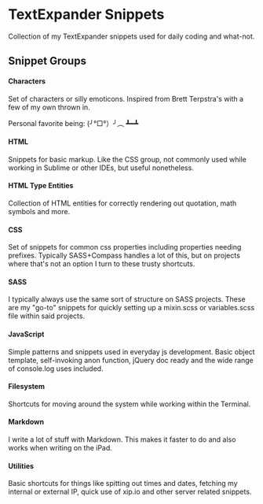 # TextExpander Snippets

Collection of my TextExpander snippets used for daily coding and what-not.

## Snippet Groups

#### Characters

Set of characters or silly emoticons. Inspired from Brett Terpstra's with a few of my own thrown in. 

Personal favorite being: (╯°□°）╯︵ ┻━┻

#### HTML

Snippets for basic markup. Like the CSS group, not commonly used while working in Sublime or other IDEs, but useful nonetheless.

#### HTML Type Entities

Collection of HTML entities for correctly rendering out quotation, math symbols and more.

#### CSS

Set of snippets for common css properties including properties needing prefixes. Typically SASS+Compass handles a lot of this, but on projects where that's not an option I turn to these trusty shortcuts.

#### SASS

I typically always use the same sort of structure on SASS projects. These are my "go-to" snippets for quickly setting up a mixin.scss or variables.scss file within said projects.

#### JavaScript

Simple patterns and snippets used in everyday js development. Basic object template, self-invoking anon function, jQuery doc ready and the wide range of console.log uses included.

#### Filesystem

Shortcuts for moving around the system while working within the Terminal.

#### Markdown

I write a lot of stuff with Markdown. This makes it faster to do and also works when writing on the iPad.

#### Utilities

Basic shortcuts for things like spitting out times and dates, fetching my internal or external IP, quick use of xip.io and other server related snippets.
